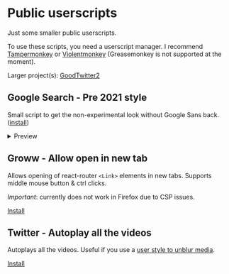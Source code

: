 # Public userscripts
Just some smaller public userscripts.

To use these scripts, you need a userscript manager.
I recommend [Tampermonkey](https://www.tampermonkey.net/) or [Violentmonkey](https://violentmonkey.github.io/get-it/) (Greasemonkey is not supported at the moment).

Larger project(s): [GoodTwitter2](https://github.com/Bl4Cc4t/GoodTwitter2)


## Google Search - Pre 2021 style
Small script to get the non-experimental look without Google Sans back. ([install](https://github.com/Bl4Cc4t/userscripts-public/raw/master/src/google_search.pre21style.user.js))

<details>
  <summary>Preview</summary>

  with Google Sans | standard look
  :-:|:-:
  ![](https://i.imgur.com/gFdYTo7.png) | ![](https://i.imgur.com/VasKr6x.png)
</details>

## Groww - Allow open in new tab
Allows opening of react-router `<Link>` elements in new tabs.
Supports middle mouse button & ctrl clicks.

*Important*: currently does not work in Firefox due to CSP issues.

[Install](https://github.com/Bl4Cc4t/userscripts-public/raw/master/src/groww.allow-open-in-new-tab.user.js)

## Twitter - Autoplay all the videos
Autoplays all the videos. Useful if you use a [user style to unblur media](https://userstyles.world/style/15658/twitterx-disable-media-tab-blur).

[Install](https://github.com/Bl4Cc4t/userscripts-public/raw/master/src/twitter.autoplay-all-the-videos.user.js)
